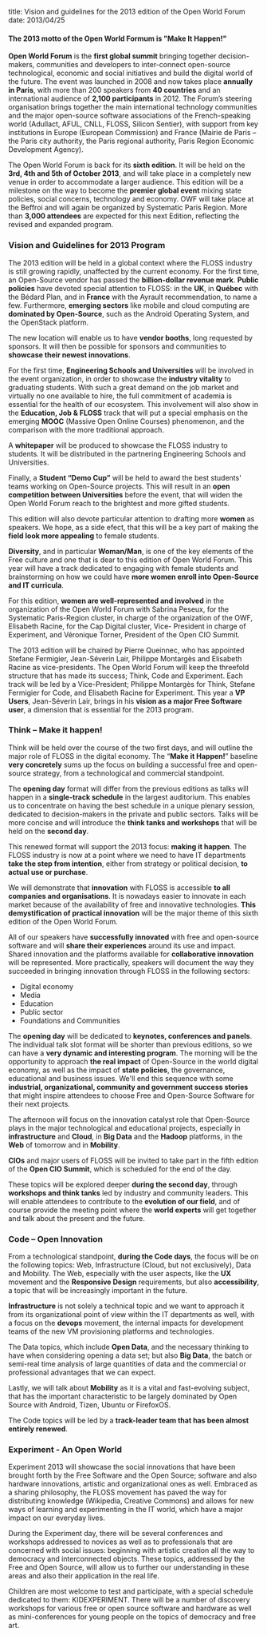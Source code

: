 title: Vision and guidelines for the 2013 edition of the Open World Forum
date: 2013/04/25

#### The 2013 motto of the Open World Formum is "<b>Make It Happen!</b>"

**Open World Forum** is the **first global summit** bringing together
decision-makers, communities and developers to inter-connect open-source
technological, economic and social initiatives and build the digital world of
the future. The event was launched in 2008 and now takes place **annually in
Paris**, with more than 200 speakers from **40 countries** and an international
audience of **2,100 participants** in 2012. The Forum’s steering organisation
brings together the main international technology communities and the major
open-source software associations of the French-speaking world (Adullact, AFUL, CNLL, FLOSS, Silicon Sentier), with support from key institutions in Europe (European Commission) and France (Mairie de Paris – the Paris city authority, the Paris regional authority, Paris Region Economic Development Agency).


The Open World Forum is back for its **sixth edition**. It will be held on the
**3rd, 4th and 5th of October 2013**, and will take place in a completely new
venue in order to accommodate a larger audience. This edition will be a
milestone on the way to become the **premier global event** mixing state
policies, social concerns, technology and economy. OWF will take place at the
Beffroi and will again be organized by Systematic Paris Region. More than
**3,000 attendees** are expected for this next Edition, reflecting the revised
and expanded program.

### Vision and Guidelines for 2013 Program

The 2013 edition will be held in a global context where the FLOSS industry is
still growing rapidly, unaffected by the current economy. For the first time,
an Open-Source vendor has passed the **billion-dollar revenue mark**. **Public
policies** have devoted special attention to FLOSS: in the **UK**, in
**Québec** with the Bédard Plan, and in **France** with the Ayrault
recommendation, to name a few. Furthermore, **emerging sectors** like mobile
and cloud computing are **dominated by Open-Source**, such as the Android
Operating System, and the OpenStack platform.

The new location will enable us to have **vendor booths**, long requested by
sponsors. It will then be possible for sponsors and communities to **showcase
their newest innovations**.

For the first time, **Engineering Schools and Universities** will be involved
in the event organization, in order to showcase the **industry vitality** to
graduating students. With such a great demand on the job market and virtually
no one available to hire, the full commitment of academia is essential for the
health of our ecosystem. This involvement will also show in the **Education,
Job & FLOSS** track that will put a special emphasis on the emerging **MOOC**
(Massive Open Online Courses) phenomenon, and the comparison with the more
traditional approach.

A **whitepaper** will be produced to showcase the FLOSS industry to students.
It will be distributed in the partnering Engineering Schools and Universities.

Finally, a **Student “Demo Cup”** will be held to award the best students'
teams working on Open-Source projects. This will result in an **open
competition between Universities** before the event, that will widen the Open
World Forum reach to the brightest and more gifted students.

This edition will also devote particular attention to drafting more **women**
as speakers.  We hope, as a side efect, that this will be a key part of making
the **field look more appealing** to female students.

**Diversity**, and in particular **Woman/Man**, is one of the key elements of
the Free culture and one that is dear to this edition of Open World Forum. This
year will have a track dedicated to engaging with female students and
brainstorming on how we could have **more women enroll into Open-Source and IT
curricula**.

For this edition, **women are well-represented and involved** in the
organization of the Open World Forum  with Sabrina Peseux, for the Systematic
Paris-Region cluster, in charge of the organization of the OWF, Elisabeth
Racine, for the Cap Digital cluster, Vice- President in charge of Experiment,
and Véronique Torner, President of the Open CIO Summit.

The 2013 edition will be chaired by Pierre Queinnec, who has appointed Stefane
Fermigier, Jean-Séverin Lair, Philippe Montargès and Elisabeth Racine as
vice-presidents. The Open World Forum will keep the threefold structure that
has made its success; Think, Code and Experiment. Each track will be led by a
Vice-President; Philippe Montargès for Think, Stefane Fermigier for Code, and
Elisabeth Racine for Experiment. This year a **VP Users**, Jean-Séverin Lair,
brings in his **vision as a major Free Software user**, a dimension that is
essential for the 2013 program.

### Think – Make it happen!

Think will be held over the course of the two first days, and will outline the major role of FLOSS in the digital economy. The “<b>Make it Happen!</b>” baseline **very concretely** sums up the focus on building a successful free and open-source strategy, from a technological and commercial standpoint. 

The **opening day** format will differ from the previous editions as talks will happen in a **single-track schedule** in the largest auditorium. This enables us to concentrate on having the best schedule in a unique plenary session, dedicated to decision-makers in the private and public sectors. Talks will be more concise and will introduce the **think tanks and workshops** that will be held on the **second day**.

This renewed format will support the 2013 focus: **making it happen**. The FLOSS industry is now at a point where we need to have IT departments **take the step from intention**, either from strategy or political decision, **to actual use or purchase**.

We will demonstrate that **innovation** with FLOSS is accessible **to all companies and organisations**. It is nowadays easier to innovate in each market because of the availability of free and innovative technologies. **This demystification of practical innovation** will be the major theme of this sixth edition of the Open World Forum.

All of our speakers have **successfully innovated** with free and open-source software and will **share their experiences** around its use and impact. Shared innovation and the platforms available for **collaborative innovation** will be represented. More practically, speakers will document the way they succeeded in bringing innovation through FLOSS in the following sectors:
 
* Digital economy
* Media
* Education
* Public sector
* Foundations and Communities
 

The **opening day** will be dedicated to **keynotes, conferences and panels**. The individual talk slot format will be shorter than previous editions, so we can have a **very dynamic and interesting program**. The morning will be the opportunity to approach **the real impact** of Open-Source in the world digital economy, as well as the impact of **state policies**, the governance, educational and business issues. We'll end this sequence with some **industrial, organizational, community and government success stories** that might inspire attendees to choose Free and Open-Source Software for their next projects.

The afternoon will focus on the innovation catalyst role that Open-Source plays in the major technological and educational projects, especially in **infrastructure** and **Cloud**, in **Big Data** and the **Hadoop** platforms, in the **Web** of tomorrow and in **Mobility**.

**CIOs** and major users of FLOSS will be invited to take part in the fifth edition of the **Open CIO Summit**, which is scheduled for the end of the day.

These topics will be explored deeper **during the second day**, through **workshops and think tanks** led by industry and community leaders. This will enable attendees to contribute to the **evolution of our field**, and of course provide the meeting point where the **world experts** will get together and talk about the present and the future.

### Code – Open Innovation

From a technological standpoint, **during the Code days**, the focus will be on the following topics: Web, Infrastructure (Cloud, but not exclusively), Data and Mobility. The Web, especially with the user aspects, like the **UX** movement and the **Responsive Design** requirements, but also **accessibility**, a topic that will be increasingly important in the future.

**Infrastructure** is not solely a technical topic and we want to approach it from its organizational point of view within the IT departments as well, with a focus on the **devops** movement, the internal impacts for development teams of the new VM provisioning platforms and technologies.

The Data topics, which include **Open Data**, and the necessary thinking to have when considering opening a data set; but also **Big Data**, the batch or semi-real time analysis of large quantities of data and the commercial or professional advantages that we can expect.

Lastly, we will talk about **Mobility** as it is a vital and fast-evolving subject, that has the important characteristic to be largely dominated by Open Source with Android, Tizen, Ubuntu or FirefoxOS.

The Code topics will be led by a **track-leader team that has been almost entirely renewed**.

### Experiment - An Open World

Experiment 2013 will showcase the social innovations that have been brought forth by the Free Software and the Open Source; software and also hardware innovations, artistic and organizational ones as well. Embraced as a sharing philosophy, the FLOSS movement has paved the way for distributing knowledge (Wikipedia, Creative Commons) and allows for new ways of learning and experimenting in the IT world, which have a major impact on our everyday lives.

During the Experiment day, there will be several conferences and workshops addressed to novices as well as to professionals that are concerned with social issues: beginning with artistic creation all the way to democracy and interconnected objects. These topics, addressed by the Free and Open Source, will allow us to further our understanding in these areas and also their application in the real life.

Children are most welcome to test and participate, with a special schedule dedicated to them: KIDEXPERIMENT. There will be a number of discovery workshops for various free or open source software and hardware as well as mini-conferences for young people on the topics of democracy and free art.

